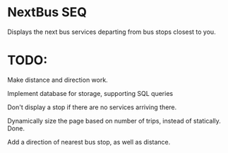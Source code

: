 # NextBus SEQ

Displays the next bus services departing from bus stops closest to you.


# TODO:


Make distance and direction work.

Implement database for storage, supporting SQL queries

Don't display a stop if there are no services arriving there.

Dynamically size the page based on number of trips, instead of statically. Done. 

Add a direction of nearest bus stop, as well as distance.
